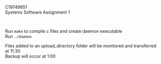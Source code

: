 C19749651 <br>
Systems Software Assignment 1

<br>

Run `make` to compile c files and create daemon executable <br>
Run `./daemon` 

Files added to an upload_directory folder will be monitored and transferred at 11:30 <br>
Backup will occur at 1:00

